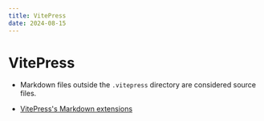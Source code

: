 ```yaml
---
title: VitePress
date: 2024-08-15
---
```


# VitePress

- Markdown files outside the `.vitepress` directory are considered source files.

- [VitePress's Markdown extensions](https://vitepress.dev/guide/markdown)
